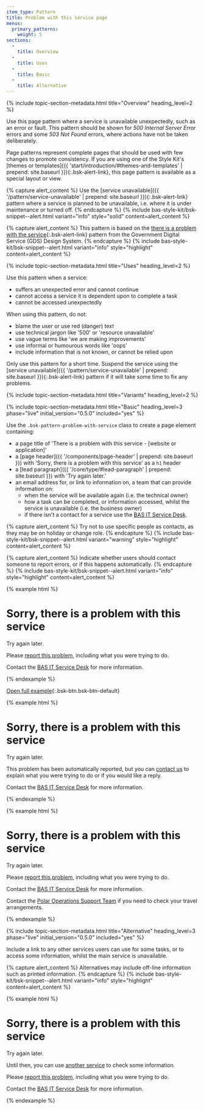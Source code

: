 ```yaml
---
item_type: Pattern
title: Problem with this service page
menus:
  primary_patterns:
    weight: 5
sections:
  -
    title: Overview
  -
    title: Uses
  -
    title: Basic
  -
    title: Alternative
---
```


{% include topic-section-metadata.html
  title="Overview"
  heading_level=2
%}

Use this page pattern where a service is unavailable unexpectedly, such as an error or fault. This pattern
should be shown for *500 Internal Server Error* errors and some *503 Not Found* errors, where actions have not be taken
deliberately.

Page patterns represent complete pages that should be used with few changes to promote consistency. If you are using
one of the Style Kit's
[themes or templates]({{ 'start/introduction/#themes-and-templates' | prepend: site.baseurl }}){:.bsk-alert-link}, this
page pattern is available as a special layout or view.

{% capture alert_content %}
Use the
[service unavailable]({{ '/pattern/service-unavailable' | prepend: site.baseurl }}){:.bsk-alert-link}
pattern where a service is planned to be unavailable, i.e. where it is under maintenance or turned off.
{% endcapture %}
{% include bas-style-kit/bsk-snippet--alert.html
  variant="info"
  style="solid"
  content=alert_content
%}

{% capture alert_content %}
This pattern is based on the
[there is a problem with the service](https://design-system.service.gov.uk/patterns/problem-with-the-service-pages/){:.bsk-alert-link} pattern from the
Government Digital Service (GDS) Design System.
{% endcapture %}
{% include bas-style-kit/bsk-snippet--alert.html
  variant="info"
  style="highlight"
  content=alert_content
%}

{% include topic-section-metadata.html
  title="Uses"
  heading_level=2
%}

Use this pattern when a service:

* suffers an unexpected error and cannot continue
* cannot access a service it is dependent upon to complete a task
* cannot be accessed unexpectedly

When using this pattern, do not:

* blame the user or use red (danger) text
* use technical jargon like '500' or 'resource unavailable'
* use vague terms like 'we are making improvements'
* use informal or humourous words like 'oops'
* include information that is not known, or cannot be relied upon

Only use this pattern for a short time. Suspend the service using the
[service unavailable]({{ '/pattern/service-unavailable' | prepend: site.baseurl }}){:.bsk-alert-link} pattern if it
will take some time to fix any problems.

{% include topic-section-metadata.html
  title="Variants"
  heading_level=2
%}

{% include topic-section-metadata.html
  title="Basic"
  heading_level=3
  phase="live"
  initial_version="0.5.0"
  included="yes"
%}

Use the `.bsk-pattern-problem-with-service` class to create a page element containing:

* a page title of 'There is a problem with this service - [website or application]'
* a [page header]({{ '/components/page-header' | prepend: site.baseurl }}) with 'Sorry, there is a problem with this
service' as a `h1` header
* a [lead paragraph]({{ '/core/type/#lead-paragraph' | prepend: site.baseurl }}) with 'Try again later.'
* an email address for, or link to information on, a team that can provide information on:
  * when the service will be available again (i.e. the technical owner)
  * how a task can be completed, or information accessed, whilst the service is unavailable (i.e. the business owner)
  * if there isn't a contact for a service use the [BAS IT Service Desk](mailto:servicedesk.bas.ac.uk).

{% capture alert_content %}
Try not to use specific people as contacts, as they may be on holiday or change role.
{% endcapture %}
{% include bas-style-kit/bsk-snippet--alert.html
  variant="warning"
  style="highlight"
  content=alert_content
%}

{% capture alert_content %}
Indicate whether users should contact someone to report errors, or if this happens automatically.
{% endcapture %}
{% include bas-style-kit/bsk-snippet--alert.html
  variant="info"
  style="highlight"
  content=alert_content
%}

{% example html %}
<main class="bsk-pattern-problem-with-service">
  <h1 class="bsk-page-header">Sorry, there is a problem with this service</h1>
  <p class="bsk-lead">Try again later.</p>
  <p>Please <a href="mailto:servicedesk.bas.ac.uk">report this problem</a>, including what you were trying to do.</p>
  <p>Contact the <a href="mailto:servicedesk.bas.ac.uk">BAS IT Service Desk</a> for more information.</p>
</main>
{% endexample %}

[Open full example](https://style-kit-testbed.web.bas.ac.uk/master/p/0011--problem-with-service-alternative.html){:.bsk-btn.bsk-btn-default}

{% example html %}
<main class="bsk-pattern-problem-with-service">
  <h1 class="bsk-page-header">Sorry, there is a problem with this service</h1>
  <p class="bsk-lead">Try again later.</p>
  <p>This problem has been automatically reported, but you can <a href="mailto:servicedesk.bas.ac.uk">contact us</a>
  to explain what you were trying to do or if you would like a reply.</p>
  <p>Contact the <a href="mailto:servicedesk.bas.ac.uk">BAS IT Service Desk</a> for more information.</p>
</main>
{% endexample %}

{% example html %}
<main class="bsk-pattern-problem-with-service">
  <h1 class="bsk-page-header">Sorry, there is a problem with this service</h1>
  <p class="bsk-lead">Try again later.</p>
  <p>Please <a href="mailto:servicedesk.bas.ac.uk">report this problem</a>, including what you were trying to do.</p>
  <p>Contact the <a href="mailto:servicedesk.bas.ac.uk">BAS IT Service Desk</a> for more information.</p>
  <p>Contact the <a href="https://www.bas.ac.uk/team/operational-teams/operational-delivery/field-planning-science-support/">Polar Operations Support Team</a> if you need to check your travel arrangements.</p>
</main>
{% endexample %}

{% include topic-section-metadata.html
  title="Alternative"
  heading_level=3
  phase="live"
  initial_version="0.5.0"
  included="yes"
%}

Include a link to any other services users can use for some tasks, or to access some information, whilst the main
service is unavailable.

{% capture alert_content %}
Alternatives may include off-line information such as printed information.
{% endcapture %}
{% include bas-style-kit/bsk-snippet--alert.html
  variant="info"
  style="highlight"
  content=alert_content
%}

{% example html %}
<main class="bsk-pattern-problem-with-service">
  <h1 class="bsk-page-header">Sorry, there is a problem with this service</h1>
  <p class="bsk-lead">Try again later.</p>
  <p>Until then, you can use <a href="#">another service</a> to check some information.</p>
  <p>Please <a href="mailto:servicedesk.bas.ac.uk">report this problem</a>, including what you were trying to do.</p>
  <p>Contact the <a href="mailto:servicedesk.bas.ac.uk">BAS IT Service Desk</a> for more information.</p>
</main>
{% endexample %}
